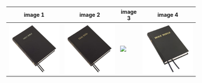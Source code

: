image 1 | image 2 | image 3 | image 4
--- | --- | --- | ---
<img src="web-images/10XLP_ABK-a.jpg"> | <img src="web-images/120LP_ABK-a.jpg"> | <img src="web-images/12z0LP_UBK-a.jpg"> | <img src="web-images/1LP_ABK-a.jpg">
